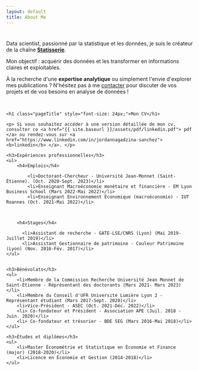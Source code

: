 ```yaml
---
layout: default
title: About Me
---
```


<div class="post">
	<h1 class="pageTitle"></h1>
	<p class="intro">Data scientist, passionné par la statistique et les données, je suis le créateur de la chaîne <a href="https://www.linkedin.com/in/Statisserie"><b>Statisserie</b></a>.</p>
	<p> Mon objectif : acquérir des données et les transformer en informations claires et exploitables. </p>
	<p> À la recherche d'une <b>expertise analytique</b> ou simplement l'envie d'explorer mes publications ? N'hésitez pas à me  <a href="mailto:jordan.nagadzina.sanchez@gmail.com">contacter</a> pour discuter de vos projets et de vos besoins en analyse de données !</p>
	<br> 
	
	<h1 class="pageTitle" style="font-size: 24px;">Mon CV</h1>

	<p> Si vous souhaitez accéder à une version détaillée de mon cv, consulter ce <a href="{{ site.baseurl }}/assets/pdf/linkedin.pdf"> pdf </a> ou rendez-vous sur <a href="https://www.linkedin.com/in/jordannagadzina-sanchez"> <b>linkedin</b> </a>. </p>

    <h3>Expériences professionnelles</h3>
    <ul>
        <h4>Emplois</h4>
       
            <li>Doctorant-Chercheur - Université Jean-Monnet (Saint-Étienne). (Oct. 2020-Sept. 2023)</li>
            <li>Enseignant Macroéconomie monétaire et financière - EM Lyon Business School (Mars 2022-Mai 2022)</li>
            <li>Enseignant Environnement Économique (macroéconomie) - IUT Roannes (Oct. 2021-Mai 2022)</li>
      


        <h4>Stages</h4>
       
          <li>Assistant de recherche - GATE-LSE/CNRS (Lyon) (Mai 2019-Juillet 2019)</li>
          <li>Assistant Gestionnaire de patrimoine - Couleur Patrimoine (Lyon) (Nov. 2016-Fév. 2017)</li>
    </ul>


  	<h3>Bénévolats</h3>
	<ul>
        <li>Membre de la Commission Recherche Université Jean Monnet de Saint-Étienne - Réprésentant des doctorants (Mars 2021- Mars 2023)</li>
        <li>Membre du Conseil d'UFR Université Lumière Lyon 2 - Représentant étudiant (Mars 2017-Sept. 2020)</li>
        <li>Vice-Président - ASEC (Oct. 2021-Déc. 2022)</li>
        <li> Co-fondateur et Président - Association APE (Juil. 2018 - Juin. 2020)</li>
        <li> Co-fondateur et trésorier - BDE SEG (Mars 2016-Mai 2018)</li>
  	</ul>
  	
  	<h3>Études et diplômes</h3>
	<ul>
        <li>Master Économétrie et Statistique en Économie et Finance (major) (2018-2020)</li>
        <li>Licence en Économie et Gestion (2014-2018)</li>
  	</ul>
</div>
